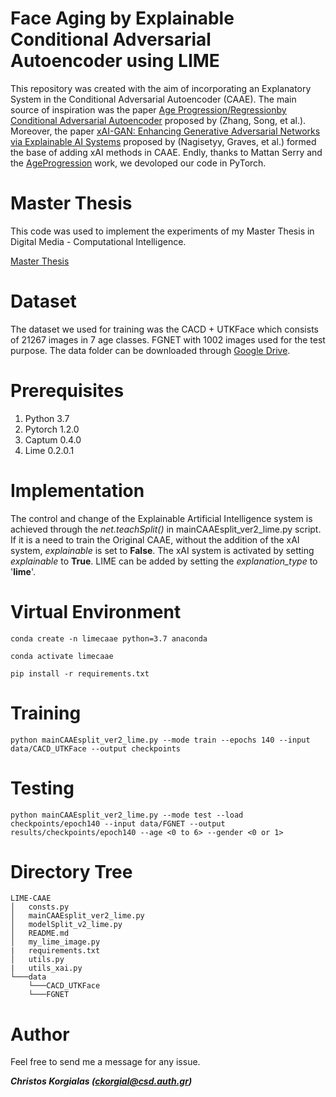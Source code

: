 # Face Aging by Explainable Conditional Adversarial Autoencoder using LIME

This repository was created with the aim of incorporating an Explanatory System in the Conditional Adversarial Autoencoder (CAAE). The main source of inspiration was the paper [Age Progression/Regressionby Conditional Adversarial Autoencoder](https://openaccess.thecvf.com/content_cvpr_2017/html/Zhang_Age_ProgressionRegression_by_CVPR_2017_paper.html) proposed by (Zhang, Song, et al.). Moreover, the paper [xAI-GAN: Enhancing Generative Adversarial Networks via Explainable AI Systems](https://arxiv.org/abs/2002.10438) proposed by (Nagisetyy, Graves, et al.) formed the base of adding xAI methods in CAAE. Endly, thanks to Mattan Serry and the [AgeProgression](https://github.com/mattans/AgeProgression) work, we devoloped our code in PyTorch.

# Master Thesis

This code was used to implement the experiments of my Master Thesis in Digital Media - Computational Intelligence.

[Master Thesis](https://ikee.lib.auth.gr/record/339989/files/GRI-2022-35536.pdf)

# Dataset

The dataset we used for training was the CACD + UTKFace which consists of 21267 images in 7 age classes. FGNET with 1002 images used for the test purpose. The data folder can be downloaded through [Google Drive](https://drive.google.com/drive/folders/1AvYtsiAiZaO611AMGBK8fSFCqrUlBOOf?usp=sharing).

# Prerequisites

1. Python 3.7
2. Pytorch 1.2.0
3. Captum 0.4.0
4. Lime 0.2.0.1

# Implementation

The control and change of the Explainable Artificial Intelligence system is achieved through the *net.teachSplit()* in mainCAAEsplit_ver2_lime.py script. If it is a need to train the Original CAAE, without the addition of the xAI system, *explainable* is set to **False**. The xAI system is activated by setting *explainable* to **True**. LIME can be added by setting the *explanation_type* to '**lime**'.

# Virtual Environment

```shell
conda create -n limecaae python=3.7 anaconda
```

```shell
conda activate limecaae
```

```shell
pip install -r requirements.txt
```

# Training

```shell
python mainCAAEsplit_ver2_lime.py --mode train --epochs 140 --input data/CACD_UTKFace --output checkpoints
```
# Testing 

```shell
python mainCAAEsplit_ver2_lime.py --mode test --load checkpoints/epoch140 --input data/FGNET --output results/checkpoints/epoch140 --age <0 to 6> --gender <0 or 1>
```

# Directory Tree
```
LIME-CAAE   
│   consts.py  
│   mainCAAEsplit_ver2_lime.py  
│   modelSplit_v2_lime.py   
│   README.md
│   my_lime_image.py
|   requirements.txt
│   utils.py
|   utils_xai.py
└───data
    └───CACD_UTKFace
    └───FGNET
```

# Author

Feel free to send me a message for any issue.

***Christos Korgialas (ckorgial@csd.auth.gr)***
